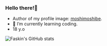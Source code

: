 ### Hello there!👋
- Author of my profile image: [moshimoshibe](https://www.instagram.com/moshimoshibe/).
- 🌱 I’m currently learning coding.
- 18 y.o


![Faskin's GitHub stats](https://github-readme-stats.faskin.vercel.app/api?username=Faskin&show_icons=true&theme=synthwave)

<!--
**Faskin/Faskin** is a ✨ _special_ ✨ repository because its `README.md` (this file) appears on your GitHub profile.

Here are some ideas to get you started:

- 🔭 I’m currently working on ...
- 🌱 I’m currently learning ...
- 👯 I’m looking to collaborate on ...
- 🤔 I’m looking for help with ...
- 💬 Ask me about ...
- 📫 How to reach me: ...
- 😄 Pronouns: ...
- ⚡ Fun fact: ...
-->
